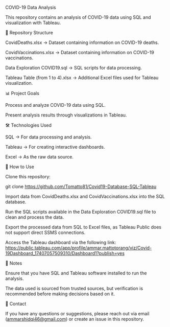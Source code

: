 COVID-19 Data Analysis

This repository contains an analysis of COVID-19 data using SQL and visualization with Tableau.

📂 Repository Structure

CovidDeaths.xlsx → Dataset containing information on COVID-19 deaths.

CovidVaccinations.xlsx → Dataset containing information on COVID-19 vaccinations.

Data Exploration COVID19.sql → SQL scripts for data processing.

Tableau Table (from 1 to 4).xlsx → Additional Excel files used for Tableau visualization.

📊 Project Goals

Process and analyze COVID-19 data using SQL.

Present analysis results through visualizations in Tableau.

🛠️ Technologies Used

SQL → For data processing and analysis.

Tableau → For creating interactive dashboards.

Excel → As the raw data source.

🚀 How to Use

Clone this repository:

git clone https://github.com/Tomatto81/Covid19-Database-SQL-Tableau

Import data from CovidDeaths.xlsx and CovidVaccinations.xlsx into the SQL database.

Run the SQL scripts available in the Data Exploration COVID19.sql file to clean and process the data.

Export the processed data from SQL to Excel files, as Tableau Public does not support direct SSMS connections.

Access the Tableau dashboard via the following link:
https://public.tableau.com/app/profile/ammar.mattotorang/viz/Covid-19Dashboard_17407057509310/Dashboard1?publish=yes

📌 Notes

Ensure that you have SQL and Tableau software installed to run the analysis.

The data used is sourced from trusted sources, but verification is recommended before making decisions based on it.

📧 Contact

If you have any questions or suggestions, please reach out via email (ammarshidqi46@gmail.com) or create an issue in this repository.
